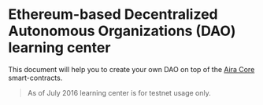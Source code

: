 # Ethereum-based Decentralized Autonomous Organizations (DAO) learning center

This document will help you to create your own DAO on top of the [Aira Core](https://github.com/airalab/core) smart-contracts.

> As of July 2016 learning center is for testnet usage only.

